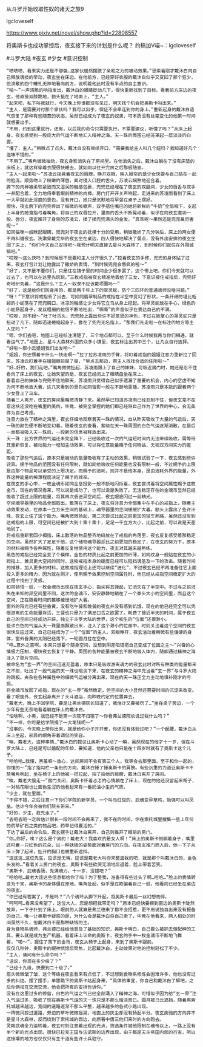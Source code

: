 从斗罗开始收取性奴的诸天之旅9

lgcloveself

https://www.pixiv.net/novel/show.php?id=22808557

将奥斯卡也成功掌控后，夜玄接下来的计划是什么呢？
约稿加V喵~：lgcloveself

#斗罗大陆
#夜玄
#少女
#意识控制


    “啧啧啧，看来实力还是不够强…这家伙居然摆脱了亲和之力的被动效果。”思索着刚才戴沐白向自己释放魂技的举动，夜玄坐在床边。在他前方，已经穿好衣服的戴沐白似乎又变回了那个狂少，但涣散的四个瞳孔无神地看向前方，说明着他此时没有半点的自主意识。
    “啪～”一声清脆的响指发出，戴沐白的眼睛眨动几下，很快重新找到了目标。看着前方床边的夜玄，他直接双膝跪地，额头抵在了地面上，“主人。”
    “起来吧，私下叫我就行，今天晚上你谁都没有见过，明天找个机会把奥斯卡叫出来。”
    “主人，是需要对付那个家伙吗？我可以出手，保证不会牵连到你的身上。”重新起身的戴沐白语气恢复了那种有些随意的状态，虽然已经成为了夜玄的奴隶，可本质没有丝毫变化的他第一时间就想要出手。
    “不用，约到这里就行，还有，以后我的命令只需要执行，不需要建议，听懂了吗？”从床上起身，夜玄感受到一股庞大的气运不断地汇入精神之海，天一珠的周围已经笼罩起一层淡淡的白雾。
    “懂了，主人。”稍微点了点头，戴沐白没有继续开口，“需要我给主人叫几个妞吗？我知道好几个滋味不错的。”
    “不用了…”嘴角微微抽动，夜玄身影消失在了房间里。在他消失之后，戴沐白躺在了没有床垫的床板上，就这样穿着衣服很快睡去，就如同以往开完房之后那般随意。
    “主人～起来啦～”苏凌云摇晃着夜玄的肩膀，睁开双眼，映入眼帘的是少女快要与自己贴在一起的脸庞。顺势吻上了粉嫩的薄唇，面对侵入口腔的舌头，苏凌云娴熟地迎合着。
    胯下的肉棒被柔软紧致而又湿润的触感包裹，兜兜已经埋在了夜玄的双腿间，少女的唇舌与双手一并配合着，全力地侍奉着眼前精神的肉棒。房门打开开关声响起，走进来的苏凌雨看到了床上一大早就如此淫靡的景色，没有开口，她只是沉默地将早餐在桌子上摆好。
    很快，夜玄胯下的兜兜传出了细微的咳嗽声，双手捂住嘴巴的她将新鲜的“牛奶”全部咽下，支起上半身的她食指弓着嘴角，将自己的双唇拉开，里面的舌头不断晃动着，似乎在向夜玄邀功一般。唇分，夜玄推开了身侧的苏凌云，揉了揉兜兜满头的金发，“真乖呢～果然还是兜兜最厉害呢～”
    如同猫咪一般眯起眼睛，兜兜对于夜玄的抚摸十分的受用，稍微撒娇了几分钟后，床上的两女便不再纠缠夜玄。洗漱穿戴完毕的夜玄坐在桌边，四人很快地解决了餐点，没有外出安排的夜玄坐回了床上，“你们今天自己安排吧～我预计明天直接去星斗大森林了，到时候你们就住在外围城镇吧。”
    “哎呀～这么快吗？到时候是不是要和主人分开很久了。”拉着夜玄的手臂，兜兜的身体贴了过来，夜玄打包计划让她露出了撒娇的表情，“到时候兜兜会憋疯的啦～”
    “好了，又不是不要你们，只是住在镇子里的时间会少很多罢了，这个带上吧，你们今天就可以过去了，也可以在这里先玩玩。”三枚戒指被夜玄精准地丢给了三女，下意识接住戒指后，兜兜好奇地研究着，“这是什么？主人～奴隶不应该戴项圈吗～”
    “好了，这是给你们防身用的，都是两千年上下的翠灵蛇，防个三四环的普通魂师没啥问题。”
    “呀！”下意识将戒指丢了出去，可如同翡翠制品的戒指在半空中变幻了形状，一条纤细的堪比蚯蚓的小蛇落在了兜兜胸口，冰凉的触感让少女将它立马从身上捏起。将翠灵蛇放在手心，绿色的小蛇昂起身子，发丝粗细的蛇信不断地吐出，“嘶嘶”的声音似乎在表达自己的不满。
    “哎呀，对不起～”吐了吐舌头，兜兜脸上露出些许不好意思的神色，不过在她掌心的翠灵蛇只是扭动了几下，随即迅速蜷缩起身子，套在了兜兜无名指上，“那我们先走啦～在标注的地方等主人您吗？”
    “嗯，你们去吧，地图上已经标注清楚了，三个地点都可以，至于什么时候我再与你们相遇，就看运气了。”地图上，星斗大森林外围的众多小镇里，夜玄标注出其中三个，让几女自行选择。
    “好啦～那小云姐姐我们出发吧～”
    “姐姐，你还愣着干什么～快走啊～”拉了拉苏凌雨的手臂，将盯着戒指的姐姐注意力重新拉了回来，苏凌云盯着手在姐姐眼前晃了晃，“早点去那边，帮主人找找合适的住所啦～”
    “好…好的，我们走吧。”嘴角微微扯起，苏凌雨跟上了自己的妹妹，可临近房门时，她还是忍不住看向了床上的夜玄，让她失望的是，夜玄已经闭上了眼睛盘坐在床上。
    看着自己的妹妹与兜兜不住地聊天，苏凌雨只觉得自己似乎遗漏了重要的机会，内心的空虚不知为何不断地放大着，这几天看到的景色如同留影一般在不断地重播，苏凌雨只是本能的跟着两个少女登上了马车。
    随着三人离开，夜玄的房间里略微清静下来。虽然早已知道苏凌雨已经忍耐不住，但夜玄毫不在意这块还没吃在嘴里的美肉，毕竟，被完全掌控的她们都已经将自己作为了世界的中心，会无条件为自己考虑。
    注意力放在了精神之海里，夜玄仔细地观察着天一珠的情况，自从昨天吸收了大量的气运后，天一珠的颜色便不断地变幻着。随着夜玄的查看，萦绕在天一珠周围的白色气运逐渐消散，在最后一丝都被吸入天一珠后，一段新的信息被释放出来。
    天一珠：此方世界的气运还未完全降下，已经吸收过一次的气运短时间内无法继续吸收，需等待其重新恢复。被动能力一增加主动效果，可以将任意能量赐予任何物品，无视双方间实力的差距。
    吸收了那些气运后，原本只是被动的能量吸收有了主动的效果，稍微试验了一下，夜玄感到些许诧异。赐予物品的范围没有任何限制，就如同他吸收任何能量也没有限制一般，不过赐予的上限是由那个物品可以承受的上限决定。而赐予的消耗，则并不是他本身，是由消耗外界的能量，外界这种能量的稀薄程度决定了赐予的效率。
    在夜玄的手心中，一枚金魂币如同全息投影一般不断地闪烁着，夜玄尝试着将空间属性赐予这枚金币，现在的情况看来，可以说是成功了，也可以说是失败了。无法稳定存在的金魂币显然已经吸收了超过上限的能量，将其再次丢进异空间后，夜玄眼底闪过一丝精光。
    空间魂导器里的物品全部取出，散落在了床上，夜玄将注意力全部集中在手心的戒指上，随着主动效果发动，在原本一立方米空间的基础上，魂导器里的空间缓缓扩大着。额头上露出了些许汗珠，夜玄止住了这个能力，嘴角微微扬起，第二次尝试比起之前更加的轻车熟路，虽然还没有到达戒指的上限，可空间已经被扩大到十乘十乘十，足足一千立方大小，比起之前，可以说是天差地别了。
    将戒指重新套回小拇指，床上散落的物品整齐地码放在了戒指的角落里，夜玄反复感受着那稳定的空间。虽然扩大了足足千倍，这个储物魂导器却比之前更加的稳定了，在夜玄的努力下，原本的材料被赐予各种属性，随着反复地使用这个能力，夜玄对其越来越熟练。
    黑色的戒指已经完全变了个模样，金色的材质比起之前更加的纤薄，如同纹身一般贴在夜玄的小拇指上，兼具更大空间的同时，这枚戒指本身的硬度已经可以阻挡魂圣及一下的攻击。随着时间的推移，加入更多的材料，这枚戒指理论上还可以继续“进化”，不过夜玄已经不再准备往它上面投入更多的精力，因为就在刚才，使用赐予效果控制空间属性时，他已经从戒指空间稳定扩大的过程中找到了灵感。
    如同顿悟一般，一枚金魂币出现在夜玄手心，指尖将其弹起，它消失在了半空中。不过与之前消失在未知的异空间里不同，这次的金魂币，安安静静地躺在了一个拳头大小的空间里，而且这个空间，正在随着时间的推移缓慢地扩大着。
    窗外的阳光已经有些昏黄，没有吃午餐和晚餐的夜玄并没有感到饥饿，现在的他已经完全可以凭借游离的生命能量存活，三餐也只是为了满足口舌之欲罢了。耗费了接近半天的时间，属于夜玄自己的空间已经成功开辟，独立于斗罗大陆的世界，这个初生的“位面”还很渺小。
    些许白色的气运从天一珠里面飘散出来，注入了这个渺小的位面中，时刻关注着这个空间的夜玄很快反应过来，自己已经成为了一个“位面”的主人。双眼睁开，夜玄活动着稍微有些僵硬的身体，窗外昏黄的太阳已经落下，一轮圆月挂在空中。
    “呼…意外之喜啊，本来只想要个随身空间，没想到阴差阳错把自己变成了位面之主～”兴奋的心情极力压制，很快夜玄恢复了平静。周围的各种能量被夜玄不断地吸入体内，随即通过精神之海注入了那片空间。
    被命名为“玄一界”的空间迅速充盈着，原本只是吸收游离魂力的夜玄此时对所有种类的能量都来之不拒，吐出了一股气运的天一珠也暗淡下来，在夜玄的精神之海中充当着“玄一界”与斗罗大陆的跳板。夹杂在各种属性中的细微气运被分离出来，现在的天一珠正全力主动地填补刚才的亏损。
    将金魂币放回了戒指，现在的“玄一界”虽然稳定，但空间的大小显然还需要时间的沉淀来改变。看了眼窗外，夜玄起身离开了天斗酒店，向昨晚约定的位置奔去。
    “戴老大，晚上不回学院，要是让弗兰德院长知道了，我估计又要被罚了…”坐在桌子旁边，一个少年有些无奈地看着躺在床上的戴沐白。
    “怕啥啊，小奥，我已经不是第一次夜不归宿了～你看弗兰德院长说过我什么吗？”
    “不一样，你可是给学院捐了一大笔钱呢～”
    “没事的，今天晚上带你出来，就是给你小子开开荤，你还没有体验过吧？”一个起腰，戴沐白从床上坐起，邪异的眼角带着调侃的笑容。
    “唉，戴老大，这种事情…”戴沐白的提议让奥斯卡心动了一瞬，虽然现在的他才十一岁，但在斗罗大陆上，已经是可以婚配的年龄，要知道，他的父亲也只是在十四岁时就有了奥斯卡这个儿子。
    “哈哈哈…我懂，害羞嘛～放心，这间房间不会有第三个人，我等会去那里面，至于和你一起的，你懂的～”指了指勾栏一条街的方向，戴沐白锤了锤奥斯卡的肩膀。有些沉重的力道让奥斯卡不禁嘴角咧起，坐在椅子上的他被一把拉起，拍了拍他的肩膀，戴沐白离开了房间。
    “唉，戴老大慢走～”房门关闭，奥斯卡怀着忐忑的心情躺在了床上，现在的他还没留起来胡子，一对桃花眼也让面色生涩的他看起来有一番奶油小生的气质。
    “少主，就在里面。”
    “干得不错，之后注意一下你们学院的新学员，一个叫马红俊的，武魂变异草鸡，勉强可以叫凤凰。估计今年会被你们院长带来。”
    “好的，少主，我先走了。”
    “去吧去吧～之后估计很长一段时间不会再来了，我不在的时间，你在索托城里搜集一些上年份的药草矿石之类的物品吧，药草记得要活的。”
    下达了最后的命令后，夜玄摆手让戴沐白离开，自己则推开了眼前的房门。
    “你…你好，唉？这么是个男的！戴老大！我喜欢的是女人啊！”床上的奥斯卡侧躺着身子，嘴里还叼着一只红色的花朵，以一种妖娆的姿势面对着房门的方向。在夜玄推门而入后，他一下子从床上弹了起来，扯开的胸口也被重新遮挡。
    “这这这…这位先生，应该是无悔，应该是戴老大叫你来整蛊我的吧，就是那个叫戴沐白的，金色头发的…”看着关上房门的夜玄，奥斯卡有些欲哭无泪地后退着，脸上带着苦笑。
    “奥斯卡，武魂香肠，先满魂力，十一岁，没错吧？”
    “哈哈哈…戴老大连这些信息都给你了吗？为了整我，准备得有些过头了啊…哈哈…”脸上的表情转变为干笑，奥斯卡的身体僵在原地，嘴角扯起，似乎是在欺骗着自己一般，他看向已经坐在桌边的夜玄。
    “你已经有答案了，不是吗？”八个魂环从脚下升起，将奥斯卡最后一丝幻想击碎。
    “呵呵呵…看来没希望了，这位大人，您是想把我带走吗？”原本已经快要摸到窗边的奥斯卡陡然放弃，一下子扑到了床上。眼前的人就算是弗兰德来了都不会招惹，更不用说独自出来没有报备的自己，唯一让奥斯卡疑惑的是，为什么会是戴沐白将自己卖了，毕竟在他看来，两人相处的时间虽然不久，但戴沐白不是那种缺钱的主。
    身为食物系魂师，弗兰德已经给他普及了基础的知识，奥斯卡明白，自己要么被抓去做配种的工具，要么就是成为生产机器。看着床上认命的奥斯卡，夜玄的手中一枚金魂币不断地飞舞着，“啪～”，握住了落下的金币，夜玄从椅子上起身，来到了奥斯卡跟前。
    仅仅几秒钟，奥斯卡的眼神恍惚后聚焦，比起戴沐白，主动效果对他的控制轻松了不少。
    “主人，请问有什么命令吗？”
    “话说，你现在多少级了？”
    “已经十九级，快要到二十级了。”
    眉头微微皱了皱，这个等级在夜玄看来有点低了，不过想到食物系修炼会困难许多，他也没有过多的纠结。摆了摆手，单膝跪下的奥斯卡站起身来，“具体的事宜，你自己和戴沐白了解吧，之后你俩相互交流交流，他会把所有的安排告诉你。”
    没有在这里过多的停留，白色的气运之气已经全部涌入了精神之海，可惜似乎因为给“玄一界”注入气运过多，吸收了现在奥斯卡气运的天一珠只是不那么暗淡而已。圆月被乌云遮挡，随着离索托城越来越远，宽阔的道路逐渐不那么平整，越来越多的各式小路出现。
    一阵微风掠过道路，旁边的草叶微微摇晃，地面上的灰尘却没有扬起半分。夜玄疾驰的方向并不是星斗大森林，反而绕到了索托城的西边，向原著中唐三他们来时的方向跑去。
    灵眸武魂全力运转着，夜玄时刻注意着出现的光点，筛选条件被他限制在魂帝以上，一路上没有半个新的光点出现。很快巴拉克王国与法诺斯的边界出现，由于都是天斗帝国内部的行省，所以这接壤的地方也仅仅只有主干道有些许士兵驻守。
